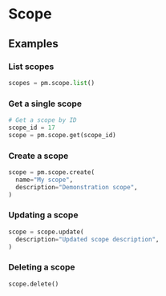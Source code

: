# Scope

## Examples

### List scopes

```python
scopes = pm.scope.list()
```

### Get a single scope

```python
# Get a scope by ID
scope_id = 17
scope = pm.scope.get(scope_id)
```

### Create a scope

```python
scope = pm.scope.create(
  name="My scope",
  description="Demonstration scope",
)
```

### Updating a scope

```python
scope = scope.update(
  description="Updated scope description",
)
```

### Deleting a scope

```python
scope.delete()
```